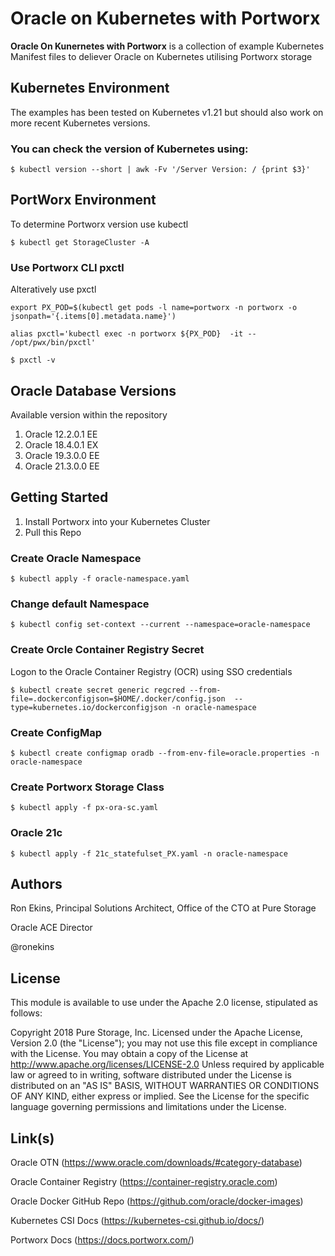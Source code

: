 # Oracle on Kubernetes with Portworx
**Oracle On Kunernetes with Portworx** is a collection of example Kubernetes Manifest files to deliever Oracle on Kubernetes utilising Portworx storage


## Kubernetes Environment
The examples has been tested on Kubernetes v1.21 but should also work on more recent Kubernetes versions.

### You can check the version of Kubernetes using:
`
$ kubectl version --short | awk -Fv '/Server Version: / {print $3}'
`

## PortWorx Environment
To determine Portworx version use kubectl

`
$ kubectl get StorageCluster -A
`

### Use Portworx CLI pxctl
Alteratively use pxctl

`
export PX_POD=$(kubectl get pods -l name=portworx -n portworx -o jsonpath='{.items[0].metadata.name}')
`

`
alias pxctl='kubectl exec -n portworx ${PX_POD}  -it -- /opt/pwx/bin/pxctl'
`

`
$ pxctl -v
`

## Oracle Database Versions
Available version within the repository

1. Oracle 12.2.0.1 EE
1. Oracle 18.4.0.1 EX
1. Oracle 19.3.0.0 EE
1. Oracle 21.3.0.0 EE

## Getting Started

1. Install Portworx into your Kubernetes Cluster
1. Pull this Repo

### Create Oracle Namespace
`
$ kubectl apply -f oracle-namespace.yaml
`

### Change default Namespace
`
$ kubectl config set-context --current --namespace=oracle-namespace
`

### Create Orcle Container Registry Secret
Logon to the Oracle Container Registry (OCR) using SSO credentials

`
$ kubectl create secret generic regcred --from-file=.dockerconfigjson=$HOME/.docker/config.json  --type=kubernetes.io/dockerconfigjson -n oracle-namespace
`

### Create ConfigMap
`
$ kubectl create configmap oradb --from-env-file=oracle.properties -n oracle-namespace
`
### Create Portworx Storage Class
`
$ kubectl apply -f px-ora-sc.yaml 
`
### Oracle 21c

`
$ kubectl apply -f 21c_statefulset_PX.yaml -n oracle-namespace
`

## Authors

Ron Ekins, Principal Solutions Architect, Office of the CTO at Pure Storage

Oracle ACE Director

@ronekins

## License

This module is available to use under the Apache 2.0 license, stipulated as follows:

Copyright 2018 Pure Storage, Inc.
Licensed under the Apache License, Version 2.0 (the "License"); you may not use this file except in compliance with the License. You may obtain a copy of the License at http://www.apache.org/licenses/LICENSE-2.0 Unless required by applicable law or agreed to in writing, software distributed under the License is distributed on  an "AS IS" BASIS, WITHOUT WARRANTIES OR CONDITIONS OF ANY KIND, either express or implied. See the License for the specific language governing permissions and limitations under the License.

## Link(s)

Oracle OTN (https://www.oracle.com/downloads/#category-database)

Oracle Container Registry (https://container-registry.oracle.com)

Oracle Docker GitHub Repo (https://github.com/oracle/docker-images)

Kubernetes CSI Docs (https://kubernetes-csi.github.io/docs/)

Portworx Docs (https://docs.portworx.com/)
